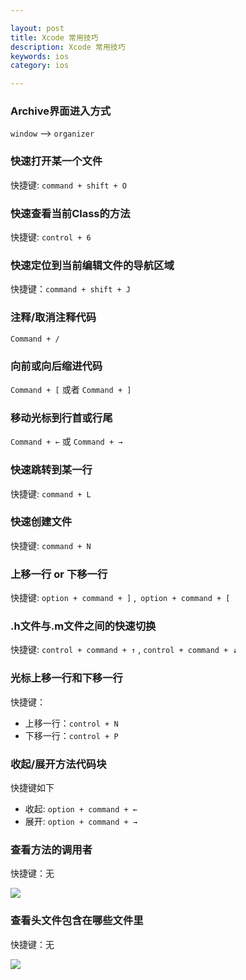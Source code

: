 ```yaml
---

layout: post
title: Xcode 常用技巧
description: Xcode 常用技巧
keywords: ios
category: ios

---
```



### Archive界面进入方式

`window` --> `organizer`

### 快速打开某一个文件

快捷键: `command + shift + O`

### 快速查看当前Class的方法

快捷键: `control + 6`

### 快速定位到当前编辑文件的导航区域

快捷键：`command + shift + J`


### 注释/取消注释代码

`Command + / `

### 向前或向后缩进代码

`Command + [` 或者 `Command + ] `

### 移动光标到行首或行尾

`Command + ←`  或 `Command + →`

### 快速跳转到某一行

快捷键: `command + L`

### 快速创建文件

快捷键: `command + N`

### 上移一行 or 下移一行

快捷键: `option + command + ]` ,` option + command + [`

### .h文件与.m文件之间的快速切换

快捷键: `control + command + ↑` , `control + command + ↓`


### 光标上移一行和下移一行

快捷键：  

+ 上移一行：`control + N`
+ 下移一行：`control + P`

### 收起/展开方法代码块

快捷键如下

+ 收起: `option + command + ←` 
+ 展开: `option + command + →`

### 查看方法的调用者

快捷键：无

![](http://image.psvmc.cn/660127-8b400e9ad188f450.gif)

### 查看头文件包含在哪些文件里

快捷键：无

![](http://image.psvmc.cn/660127-5fd092ce398959b7.gif)